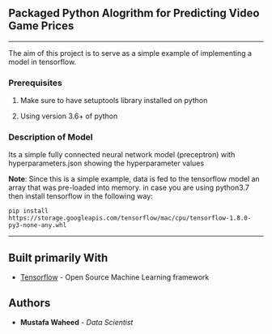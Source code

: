 ## Packaged Python Alogrithm for Predicting Video Game Prices

----

The aim of this project is to serve as a simple example of implementing a model in tensorflow.

### Prerequisites

1. Make sure to have setuptools library installed on python

2. Using version 3.6+ of python


### Description of Model

Its a simple fully connected neural network model (preceptron) with hyperparameters.json showing the hyperparameter values


**Note**:
Since this is a simple example, data is fed to the tensorflow model an array that was pre-loaded into memory.
in case you are using python3.7 then install tensorflow in the following way:

```
pip install https://storage.googleapis.com/tensorflow/mac/cpu/tensorflow-1.8.0-py3-none-any.whl
```


----


## Built primarily With

* [Tensorflow](https://www.tensorflow.org/) - Open Source Machine Learning framework



## Authors

* **Mustafa Waheed** - *Data Scientist* 
